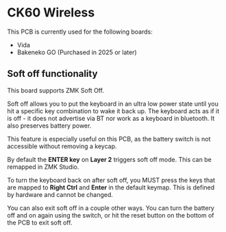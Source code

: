 # CK60 Wireless

This PCB is currently used for the following boards:
- Vida
- Bakeneko GO (Purchased in 2025 or later)

## Soft off functionality

This board supports ZMK Soft Off.

Soft off allows you to put the keyboard in an ultra low power state until you hit a specific key combination to wake it back up. The keyboard acts as if it is off - it does not advertise via BT nor work as a keyboard in bluetooth. It also preserves battery power.

This feature is especially useful on this PCB, as the battery switch is not accessible without removing a keycap.

By default the **ENTER key** on **Layer 2** triggers soft off mode. This can be remapped in ZMK Studio.

To turn the keyboard back on after soft off, you MUST press the keys that are mapped to **Right Ctrl** and **Enter** in the default keymap. This is defined by hardware and cannot be changed.

You can also exit soft off in a couple other ways. You can turn the battery off and on again using the switch, or hit the reset button on the bottom of the PCB to exit soft off.